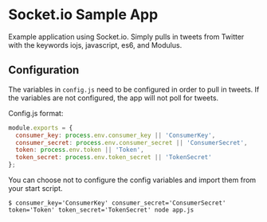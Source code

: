 Socket.io Sample App
====================

Example application using Socket.io. Simply pulls in tweets from Twitter with
the keywords iojs, javascript, es6, and Modulus.

## Configuration

The variables in `config.js` need to be configured in order to pull in tweets.
If the variables are not configured, the app will not poll for tweets.

Config.js format:

```javascript
module.exports = {
  consumer_key: process.env.consumer_key || 'ConsumerKey',
  consumer_secret: process.env.consumer_secret || 'ConsumerSecret',
  token: process.env.token || 'Token',
  token_secret: process.env.token_secret || 'TokenSecret'
};
```

You can choose not to configure the config variables and import them from your start script.

```
$ consumer_key='ConsumerKey' consumer_secret='ConsumerSecret' token='Token' token_secret='TokenSecret' node app.js
```